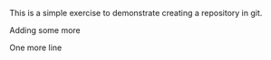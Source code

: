 This is a simple exercise to demonstrate creating a repository in git.

Adding some more

One more line
